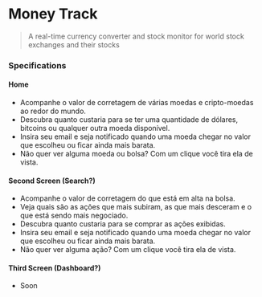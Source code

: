 # Money Track

> A real-time currency converter and stock monitor for world stock exchanges and their stocks

### Specifications

#### Home

- Acompanhe o valor de corretagem de várias moedas e cripto-moedas ao redor do mundo.
- Descubra quanto custaria para se ter uma quantidade de dólares, bitcoins ou qualquer outra moeda disponível.
- Insira seu email e seja notificado quando uma moeda chegar no valor que escolheu ou ficar ainda mais barata.
- Não quer ver alguma moeda ou bolsa? Com um clique você tira ela de vista.

#### Second Screen (Search?)

- Acompanhe o valor de corretagem do que está em alta na bolsa.
- Veja quais são as ações que mais subiram, as que mais desceram e o que está sendo mais negociado.
- Descubra quanto custaria para se comprar as ações exibidas.
- Insira seu email e seja notificado quando uma moeda chegar no valor que escolheu ou ficar ainda mais barata.
- Não quer ver alguma ação? Com um clique você tira ela de vista.

#### Third Screen (Dashboard?)

- Soon
